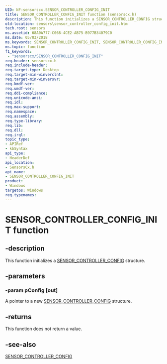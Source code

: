 ```yaml
---
UID: NF:sensorscx.SENSOR_CONTROLLER_CONFIG_INIT
title: SENSOR_CONTROLLER_CONFIG_INIT function (sensorscx.h)
description: This function initializes a SENSOR_CONTROLLER_CONFIG structure.
old-location: sensors\sensor_controller_config_init.htm
tech.root: sensors
ms.assetid: 68A0A777-C068-4CE2-AB75-B977B34079C0
ms.date: 05/03/2018
ms.keywords: SENSOR_CONTROLLER_CONFIG_INIT, SENSOR_CONTROLLER_CONFIG_INIT function [Sensor Devices], sensors.sensor_controller_config_init, sensorscx/SENSOR_CONTROLLER_CONFIG_INIT
ms.topic: function
f1_keywords:
 - "sensorscx/SENSOR_CONTROLLER_CONFIG_INIT"
req.header: sensorscx.h
req.include-header: 
req.target-type: Desktop
req.target-min-winverclnt: 
req.target-min-winversvr: 
req.kmdf-ver: 
req.umdf-ver: 
req.ddi-compliance: 
req.unicode-ansi: 
req.idl: 
req.max-support: 
req.namespace: 
req.assembly: 
req.type-library: 
req.lib: 
req.dll: 
req.irql: 
topic_type:
- APIRef
- kbSyntax
api_type:
- HeaderDef
api_location:
- SensorsCx.h
api_name:
- SENSOR_CONTROLLER_CONFIG_INIT
product:
- Windows
targetos: Windows
req.typenames: 
---
```


# SENSOR_CONTROLLER_CONFIG_INIT function


## -description


This function initializes a <a href="https://docs.microsoft.com/windows-hardware/drivers/ddi/content/sensorscx/ns-sensorscx-_sensor_controller_config">SENSOR_CONTROLLER_CONFIG</a> structure.


## -parameters




### -param pConfig [out]

A pointer to a new <a href="https://docs.microsoft.com/windows-hardware/drivers/ddi/content/sensorscx/ns-sensorscx-_sensor_controller_config">SENSOR_CONTROLLER_CONFIG</a> structure.


## -returns



This function does not return a value.




## -see-also




<a href="https://docs.microsoft.com/windows-hardware/drivers/ddi/content/sensorscx/ns-sensorscx-_sensor_controller_config">SENSOR_CONTROLLER_CONFIG</a>
 

 

